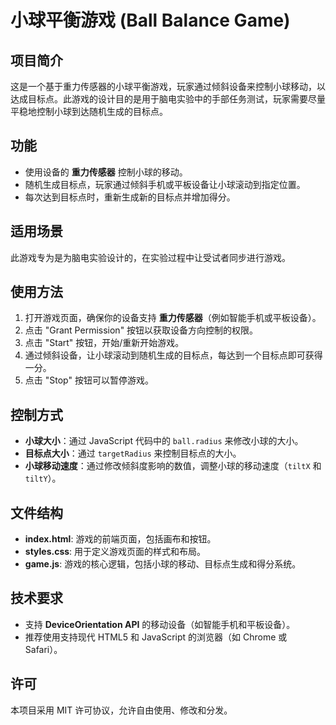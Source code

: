 # 小球平衡游戏 (Ball Balance Game)

## 项目简介
这是一个基于重力传感器的小球平衡游戏，玩家通过倾斜设备来控制小球移动，以达成目标点。此游戏的设计目的是用于脑电实验中的手部任务测试，玩家需要尽量平稳地控制小球到达随机生成的目标点。

## 功能
- 使用设备的 **重力传感器** 控制小球的移动。
- 随机生成目标点，玩家通过倾斜手机或平板设备让小球滚动到指定位置。
- 每次达到目标点时，重新生成新的目标点并增加得分。

## 适用场景
此游戏专为是为脑电实验设计的，在实验过程中让受试者同步进行游戏。

## 使用方法
1. 打开游戏页面，确保你的设备支持 **重力传感器**（例如智能手机或平板设备）。
2. 点击 "Grant Permission" 按钮以获取设备方向控制的权限。
3. 点击 "Start" 按钮，开始/重新开始游戏。
4. 通过倾斜设备，让小球滚动到随机生成的目标点，每达到一个目标点即可获得一分。
5. 点击 "Stop" 按钮可以暂停游戏。

## 控制方式
- **小球大小**：通过 JavaScript 代码中的 `ball.radius` 来修改小球的大小。
- **目标点大小**：通过 `targetRadius` 来控制目标点的大小。
- **小球移动速度**：通过修改倾斜度影响的数值，调整小球的移动速度（`tiltX` 和 `tiltY`）。

## 文件结构
- **index.html**: 游戏的前端页面，包括画布和按钮。
- **styles.css**: 用于定义游戏页面的样式和布局。
- **game.js**: 游戏的核心逻辑，包括小球的移动、目标点生成和得分系统。

## 技术要求
- 支持 **DeviceOrientation API** 的移动设备（如智能手机和平板设备）。
- 推荐使用支持现代 HTML5 和 JavaScript 的浏览器（如 Chrome 或 Safari）。

## 许可
本项目采用 MIT 许可协议，允许自由使用、修改和分发。

